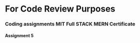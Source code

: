 # For Code Review Purposes

### Coding assignments MIT Full STACK MERN Certificate
#### Assignment 5
